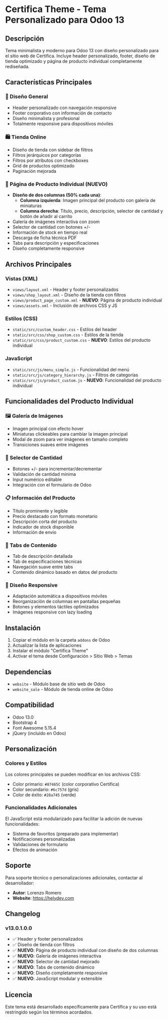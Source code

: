 # Certifica Theme - Tema Personalizado para Odoo 13

## Descripción

Tema minimalista y moderno para Odoo 13 con diseño personalizado para el sitio web de Certifica. Incluye header personalizado, footer, diseño de tienda optimizado y página de producto individual completamente rediseñada.

## Características Principales

### 🎨 Diseño General
- Header personalizado con navegación responsive
- Footer corporativo con información de contacto
- Diseño minimalista y profesional
- Totalmente responsive para dispositivos móviles

### 🛍️ Tienda Online
- Diseño de tienda con sidebar de filtros
- Filtros jerárquicos por categorías
- Filtros por atributos con checkboxes
- Grid de productos optimizado
- Paginación mejorada

### 📱 Página de Producto Individual (NUEVO)
- **Diseño de dos columnas (50% cada una)**:
  - **Columna izquierda**: Imagen principal del producto con galería de miniaturas
  - **Columna derecha**: Título, precio, descripción, selector de cantidad y botón de añadir al carrito
- Galería de imágenes interactiva con zoom
- Selector de cantidad con botones +/-
- Información de stock en tiempo real
- Descarga de ficha técnica PDF
- Tabs para descripción y especificaciones
- Diseño completamente responsive

## Archivos Principales

### Vistas (XML)
- `views/layout.xml` - Header y footer personalizados
- `views/shop_layout.xml` - Diseño de la tienda con filtros
- `views/product_page_custom.xml` - **NUEVO**: Página de producto individual
- `views/assets.xml` - Inclusión de archivos CSS y JS

### Estilos (CSS)
- `static/src/custom_header.css` - Estilos del header
- `static/src/css/shop_custom.css` - Estilos de la tienda
- `static/src/css/product_custom.css` - **NUEVO**: Estilos del producto individual

### JavaScript
- `static/src/js/menu_simple.js` - Funcionalidad del menú
- `static/src/js/category_hierarchy.js` - Filtros de categorías
- `static/src/js/product_custom.js` - **NUEVO**: Funcionalidad del producto individual

## Funcionalidades del Producto Individual

### 🖼️ Galería de Imágenes
- Imagen principal con efecto hover
- Miniaturas clickeables para cambiar la imagen principal
- Modal de zoom para ver imágenes en tamaño completo
- Transiciones suaves entre imágenes

### 🛒 Selector de Cantidad
- Botones +/- para incrementar/decrementar
- Validación de cantidad mínima
- Input numérico editable
- Integración con el formulario de Odoo

### 📋 Información del Producto
- Título prominente y legible
- Precio destacado con formato monetario
- Descripción corta del producto
- Indicador de stock disponible
- Información de envío

### 📄 Tabs de Contenido
- Tab de descripción detallada
- Tab de especificaciones técnicas
- Navegación suave entre tabs
- Contenido dinámico basado en datos del producto

### 📱 Diseño Responsive
- Adaptación automática a dispositivos móviles
- Reorganización de columnas en pantallas pequeñas
- Botones y elementos táctiles optimizados
- Imágenes responsive con lazy loading

## Instalación

1. Copiar el módulo en la carpeta `addons` de Odoo
2. Actualizar la lista de aplicaciones
3. Instalar el módulo "Certifica Theme"
4. Activar el tema desde Configuración > Sitio Web > Temas

## Dependencias

- `website` - Módulo base de sitio web de Odoo
- `website_sale` - Módulo de tienda online de Odoo

## Compatibilidad

- Odoo 13.0
- Bootstrap 4
- Font Awesome 5.15.4
- jQuery (incluido en Odoo)

## Personalización

### Colores y Estilos
Los colores principales se pueden modificar en los archivos CSS:
- Color primario: `#87465C` (color corporativo Certifica)
- Color secundario: `#6c757d` (gris)
- Color de éxito: `#28a745` (verde)

### Funcionalidades Adicionales
El JavaScript está modularizado para facilitar la adición de nuevas funcionalidades:
- Sistema de favoritos (preparado para implementar)
- Notificaciones personalizadas
- Validaciones de formulario
- Efectos de animación

## Soporte

Para soporte técnico o personalizaciones adicionales, contactar al desarrollador:
- **Autor**: Lorenzo Romero
- **Website**: https://helydev.com

## Changelog

### v13.0.1.0.0
- ✅ Header y footer personalizados
- ✅ Diseño de tienda con filtros
- ✅ **NUEVO**: Página de producto individual con diseño de dos columnas
- ✅ **NUEVO**: Galería de imágenes interactiva
- ✅ **NUEVO**: Selector de cantidad mejorado
- ✅ **NUEVO**: Tabs de contenido dinámico
- ✅ **NUEVO**: Diseño completamente responsive
- ✅ **NUEVO**: JavaScript modular y extensible

## Licencia

Este tema está desarrollado específicamente para Certifica y su uso está restringido según los términos acordados.